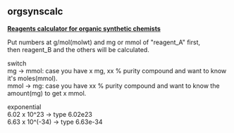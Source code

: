 ## orgsynscalc

[**Reagents calculator for organic synthetic chemists**](https://tsuchiya-ryo.github.io/orgsynscalc/)

Put numbers at g/mol(molwt) and mg or mmol of "reagent_A" first,\
then reagent_B and the others will be calculated.

switch\
  mg → mmol: case you have x mg, xx % purity compound and want to know it's moles(mmol).\
  mmol → mg: case you have xx % purity compound and want to know the amount(mg) to get x mmol.

exponential\
  6.02 x 10^23 → type 6.02e23\
  6.63 x 10^(-34) → type 6.63e-34
